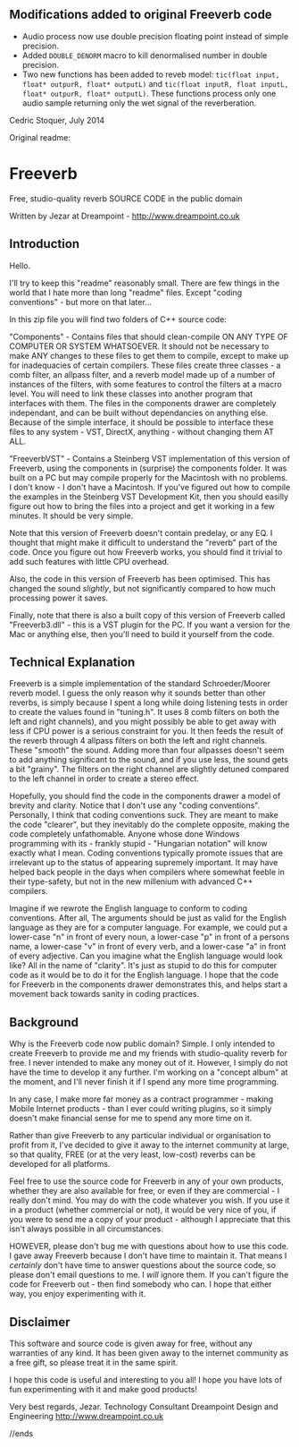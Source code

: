 Modifications added to original Freeverb code
---------------------------------------------
- Audio process now use double precision floating point instead of simple precision.
- Added `DOUBLE_DENORM` macro to kill denormalised number in double precision.
- Two new functions has been added to reveb model: `tic(float input, float* outpurR, float* outputL)` and `tic(float inputR, float inputL, float* outpurR, float* outputL)`. These functions process only one audio sample returning only the wet signal of the reverberation.

Cedric Stoquer, July 2014


Original readme:

Freeverb
========
Free, studio-quality reverb SOURCE CODE in the public domain

Written by Jezar at Dreampoint - http://www.dreampoint.co.uk


Introduction
------------

Hello.

I'll try to keep this "readme" reasonably small. There are few things in the world that I hate more than long "readme" files. Except "coding conventions" - but more on that later...

In this zip file you will find two folders of C++ source code:

"Components" - Contains files that should clean-compile ON ANY TYPE OF COMPUTER OR SYSTEM WHATSOEVER. It should not be necessary to make ANY changes to these files to get them to compile, except to make up for inadequacies of certain compilers. These files create three classes - a comb filter, an allpass filter, and a reverb model made up of a number of instances of the filters, with some features to control the filters at a macro level. You will need to link these classes into another program that interfaces with them. The files in the components drawer are completely independant, and can be built without dependancies on anything else. Because of the simple interface, it should be possible to interface these files to any system - VST, DirectX, anything - without changing them AT ALL.

"FreeverbVST" - Contains a Steinberg VST implementation of this version of Freeverb, using the components in (surprise) the components folder. It was built on a PC but may compile properly for the Macintosh with no problems. I don't know - I don't have a Macintosh. If you've figured out how to compile the examples in the Steinberg VST Development Kit, then you should easilly figure out how to bring the files into a project and get it working in a few minutes. It should be very simple.

Note that this version of Freeverb doesn't contain predelay, or any EQ. I thought that might make it difficult to understand the "reverb" part of the code. Once you figure out how Freeverb works, you should find it trivial to add such features with little CPU overhead.

Also, the code in this version of Freeverb has been optimised. This has changed the sound *slightly*, but not significantly compared to how much processing power it saves.

Finally, note that there is also a built copy of this version of Freeverb called "Freeverb3.dll" - this is a VST plugin for the PC. If you want a version for the Mac or anything else, then you'll need to build it yourself from the code.


Technical Explanation
---------------------

Freeverb is a simple implementation of the standard Schroeder/Moorer reverb model. I guess the only reason why it sounds better than other reverbs, is simply because I spent a long while doing listening tests in order to create the values found in "tuning.h". It uses 8 comb filters on both the left and right channels), and you might possibly be able to get away with less if CPU power is a serious constraint for you. It then feeds the result of the reverb through 4 allpass filters on both the left and right channels. These "smooth" the sound. Adding more than four allpasses doesn't seem to add anything significant to the sound, and if you use less, the sound gets a bit "grainy". The filters on the right channel are slightly detuned compared to the left channel in order to create a stereo effect.

Hopefully, you should find the code in the components drawer a model of brevity and clarity. Notice that I don't use any "coding conventions". Personally, I think that coding conventions suck. They are meant to make the code "clearer", but they inevitably do the complete opposite, making the code completely unfathomable. Anyone whose done Windows programming with its - frankly stupid - "Hungarian notation" will know exactly what I mean. Coding conventions typically promote issues that are irrelevant up to the status of appearing supremely important. It may have helped back people in the days when compilers where somewhat feeble in their type-safety, but not in the new millenium with advanced C++ compilers.

Imagine if we rewrote the English language to conform to coding conventions. After all, The arguments should be just as valid for the English language as they are for a computer language. For example, we could put a lower-case "n" in front of every noun, a lower-case "p" in front of a persons name, a lower-case "v" in front of every verb, and a lower-case "a" in front of every adjective. Can you imagine what the English language would look like? All in the name of "clarity". It's just as stupid to do this for computer code as it would be to do it for the English language. I hope that the code for Freeverb in the components drawer demonstrates this, and helps start a movement back towards sanity in coding practices.


Background
----------

Why is the Freeverb code now public domain? Simple. I only intended to create Freeverb to provide me and my friends with studio-quality reverb for free. I never intended to make any money out of it. However, I simply do not have the time to develop it any further. I'm working on a "concept album" at the moment, and I'll never finish it if I spend any more time programming. 

In any case, I make more far money as a contract programmer - making Mobile Internet products - than I ever could writing plugins, so it simply doesn't make financial sense for me to spend any more time on it.

Rather than give Freeverb to any particular individual or organisation to profit from it, I've decided to give it away to the internet community at large, so that quality, FREE (or at the very least, low-cost) reverbs can be developed for all platforms.

Feel free to use the source code for Freeverb in any of your own products, whether they are also available for free, or even if they are commercial - I really don't mind. You may do with the code whatever you wish. If you use it in a product (whether commercial or not), it would be very nice of you, if you were to send me a copy of your product - although I appreciate that this isn't always possible in all circumstances.

HOWEVER, please don't bug me with questions about how to use this code. I gave away Freeverb because I don't have time to maintain it. That means I *certainly* don't have time to answer questions about the source code, so please don't email questions to me. I *will* ignore them. If you can't figure the code for Freeverb out - then find somebody who can. I hope that either way, you enjoy experimenting with it.


Disclaimer
----------

This software and source code is given away for free, without any warranties of any kind. It has been given away to the internet community as a free gift, so please treat it in the same spirit.


I hope this code is useful and interesting to you all!
I hope you have lots of fun experimenting with it and make good products!

Very best regards,
Jezar.
Technology Consultant
Dreampoint Design and Engineering
http://www.dreampoint.co.uk


//ends
